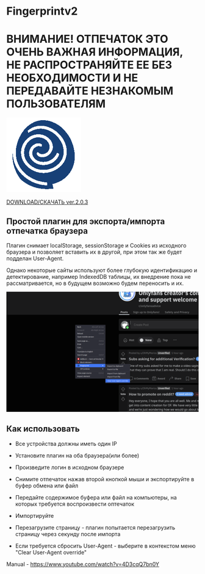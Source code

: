 # Fingerprintv2

# ВНИМАНИЕ! ОТПЕЧАТОК ЭТО ОЧЕНЬ ВАЖНАЯ ИНФОРМАЦИЯ, НЕ РАСПРОСТРАНЯЙТЕ ЕЕ БЕЗ НЕОБХОДИМОСТИ И НЕ ПЕРЕДАВАЙТЕ НЕЗНАКОМЫМ ПОЛЬЗОВАТЕЛЯМ

[ ![]( /src/icon_128.png ) ]( https://github.com/MarkoSh/Fingerprintv2/releases )

[ DOWNLOAD/СКАЧАТЬ ver.2.0.3 ]( https://github.com/MarkoSh/Fingerprintv2/releases )

## Простой плагин для экспорта/импорта отпечатка браузера

Плагин снимает localStorage, sessionStorage и Cookies из исходного браузера и
позволяет вставить их в другой, при этом так же будет подделан User-Agent.

Однако некоторые сайты используют более глубокую идентификацию и детектирование,
например IndexedDB таблицы, их внедрение пока не рассматривается,
но в будущем возможно будем переносить и их.

![ ]( /src/screenshot.png )

## Как использовать

* Все устройства должны иметь один IP
* Установите плагин на оба браузера(или более)
* Произведите логин в исходном браузере
* Снимите отпечаток нажав второй кнопкой мыши и экспортируйте в буфер обмена или файл
* Передайте содержимое буфера или файл на компьютеры, на которых требуется воспроизвести оптечаток
* Импортируйте
* Перезагрузите страницу - плагин попытается перезагрузить страницу через секунду после импорта

* Если требуется сбросить User-Agent - выберите в контекстом меню "Clear User-Agent override"

Manual - https://www.youtube.com/watch?v=4D3cqQ7bn0Y